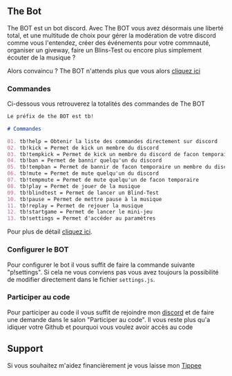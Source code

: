 ## The Bot

The BOT est un bot discord. Avec The BOT vous avez désormais une liberté total, et une multitude de choix pour gérer la modération de votre discord comme vous l'entendez, créer des événements pour votre commnauté, organiser un giveway, faire un Blins-Test ou encore plus simplement écouter de la musique ? 

Alors convaincu ? The BOT n'attends plus que vous alors [cliquez ici](https://google.com/)

### Commandes

Ci-dessous vous retrouverez la totalités des commandes de The BOT

```markdown
Le préfix de the BOT est tb!

# Commandes

01. tb!help = Obtenir la liste des commandes directement sur discord
02. tb!kick = Permet de kick un membre du discord
03. tb!tempkick = Permet de kick un membre du discord de facon temporaire
04. tb!ban = Permet de bannir quelqu'un du discord
05. tb!tempban = Permet de bannir de facon temporaire un membre du discord
06. tb!mute = Permet de mute quelqu'un du discord
07. tb!tempmute = Permet de mute quelqu'un de facon temporaire
08. tb!play = Permet de jouer de la musique
09. tb!blindtest = Permet de lancer un Blind-Test
10. tb!pause = Permet de mettre pause à la musique
11. tb!replay = Permet de rejouer la musique
12. tb!startgame = Permet de lancer le mini-jeu
13. tb!settings = Permet d'accéder au paramètres
```

Pour plus de détail [cliquez ici](https://guides.github.com/features/mastering-markdown/).

### Configurer le BOT

Pour configurer le bot il vous suffit de faire la commande suivante "p!settings". Si cela ne vous conviens pas vous avez toujours la possibilité de modifier directement dans le fichier `settings.js`.

### Participer au code

Pour participer au code il vous suffit de rejoindre mon [discord](https://docs.github.com/categories/github-pages-basics/) et de faire une demande dans le salon "Participer au code". Il vous reste plus qu'a idiquer votre Github et pourquoi vous voulez avoir accès au code

## Support

Si vous souhaitez m'aidez financièrement je vous laisse mon [Tippee](https://google.com)
